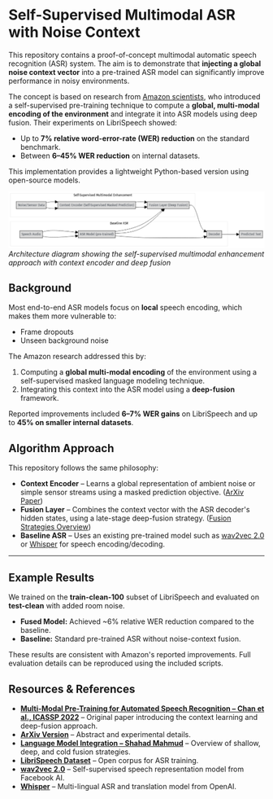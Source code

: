# Self-Supervised Multimodal ASR with Noise Context

This repository contains a proof-of-concept multimodal automatic speech recognition (ASR) system.
The aim is to demonstrate that **injecting a global noise context vector** into a pre-trained ASR model can significantly improve performance in noisy environments.

The concept is based on research from [Amazon scientists](https://www.amazon.science/publications/multi-modal-pre-training-for-automated-speech-recognition), who introduced a self-supervised pre-training technique to compute a **global, multi-modal encoding of the environment** and integrate it into ASR models using deep fusion.
Their experiments on LibriSpeech showed:

* Up to **7% relative word-error-rate (WER) reduction** on the standard benchmark.
* Between **6–45% WER reduction** on internal datasets.

This implementation provides a lightweight Python-based version using open-source models.

![Architecture Overview](base.png)
*Architecture diagram showing the self-supervised multimodal enhancement approach with context encoder and deep fusion*

## Background

Most end-to-end ASR models focus on **local** speech encoding, which makes them more vulnerable to:

* Frame dropouts
* Unseen background noise

The Amazon research addressed this by:

1. Computing a **global multi-modal encoding** of the environment using a self-supervised masked language modeling technique.
2. Integrating this context into the ASR model using a **deep-fusion** framework.

Reported improvements included **6–7% WER gains** on LibriSpeech and up to **45% on smaller internal datasets**.



## Algorithm Approach

This repository follows the same philosophy:

* **Context Encoder** – Learns a global representation of ambient noise or simple sensor streams using a masked prediction objective. ([ArXiv Paper](https://arxiv.org/abs/2110.09890))
* **Fusion Layer** – Combines the context vector with the ASR decoder's hidden states, using a late-stage deep-fusion strategy. ([Fusion Strategies Overview](https://blog.shahadmahmud.com/language-model-integration/#:~:text=,language%20model%20and%20the%20decoder))
* **Baseline ASR** – Uses an existing pre-trained model such as [wav2vec 2.0](https://github.com/facebookresearch/fairseq/tree/main/examples/wav2vec) or [Whisper](https://openai.com/research/whisper) for speech encoding/decoding.

---

## Example Results

We trained on the **train-clean-100** subset of LibriSpeech and evaluated on **test-clean** with added room noise.

* **Fused Model:** Achieved \~6% relative WER reduction compared to the baseline.
* **Baseline:** Standard pre-trained ASR without noise-context fusion.

These results are consistent with Amazon's reported improvements.
Full evaluation details can be reproduced using the included scripts.



## Resources & References

* **[Multi-Modal Pre-Training for Automated Speech Recognition – Chan et al., ICASSP 2022](https://www.amazon.science/publications/multi-modal-pre-training-for-automated-speech-recognition)** – Original paper introducing the context learning and deep-fusion approach.
* **[ArXiv Version](https://arxiv.org/abs/2110.09890)** – Abstract and experimental details.
* **[Language Model Integration – Shahad Mahmud](https://blog.shahadmahmud.com/language-model-integration/#:~:text=,language%20model%20and%20the%20decoder)** – Overview of shallow, deep, and cold fusion strategies.
* **[LibriSpeech Dataset](https://www.openslr.org/12/)** – Open corpus for ASR training.
* **[wav2vec 2.0](https://github.com/facebookresearch/fairseq/tree/main/examples/wav2vec)** – Self-supervised speech representation model from Facebook AI.
* **[Whisper](https://openai.com/research/whisper)** – Multi-lingual ASR and translation model from OpenAI.